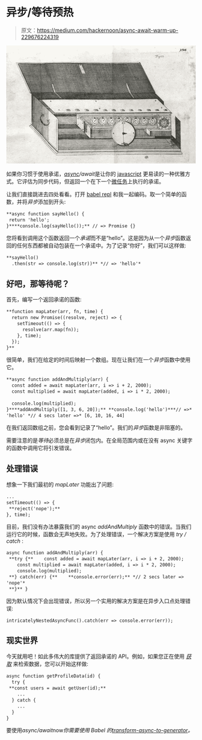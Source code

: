 # 异步/等待预热

> 原文：<https://medium.com/hackernoon/async-await-warm-up-229676224319>

![](img/3daed7af1949789968746d9155865fae.png)

如果你习惯于使用承诺，[*async*](https://hackernoon.com/tagged/async)*/await*是让你的 [javascript](https://hackernoon.com/tagged/javascript) 更易读的一种优雅方式。它评估为同步代码，但返回一个在下一个[微任务](https://jakearchibald.com/2015/tasks-microtasks-queues-and-schedules/)上执行的承诺。

让我们直接跳进去四处看看。打开 [babel repl](https://babeljs.io/repl/#?babili=false&evaluate=true&lineWrap=false&presets=es2015%2Cstage-3&code=) 和我一起编码。取一个简单的函数，并将*异步*添加到开头:

```
**async function sayHello() {
 return 'hello';
}****console.log(sayHello());** // => Promise {}
```

您将看到调用这个函数返回一个*承诺*而不是“hello”。这是因为从一个*异步*函数返回的任何东西都被自动包装在一个承诺中。为了记录“你好”，我们可以这样做:

```
**sayHello()
  .then(str => console.log(str))** *// => 'hello'*
```

## 好吧，那等待呢？

首先，编写一个返回承诺的函数:

```
**function mapLater(arr, fn, time) {
  return new Promise((resolve, reject) => {
    setTimeout(() => {
      resolve(arr.map(fn));
    }, time);
  });
}**
```

很简单，我们在给定的时间后映射一个数组。现在让我们在一个*异步*函数中使用它。

```
**async function addAndMultiply(arr) {
  const added = await mapLater(arr, i => i + 2, 2000);
  const multiplied = await mapLater(added, i => i * 2, 2000);

  console.log(multiplied);
}****addAndMultiply([1, 3, 6, 20]);** **console.log('hello')***// =>* 'hello' *// 4 secs later =>* [6, 10, 16, 44]
```

在我们返回数组之前，您会看到记录了“hello”。我们的*异步*函数是非阻塞的。

需要注意的是*等待*必须总是在*异步*闭包内。在全局范围内或在没有 async 关键字的函数中调用它将引发错误。

## 处理错误

想象一下我们最初的 *mapLater* 功能出了问题:

```
...
setTimeout(() => {
 **reject('nope');**
}, time);
```

目前，我们没有办法暴露我们的 async *addAndMultiply* 函数中的错误。当我们运行它的时候，函数会无声地失败。为了处理错误，一个解决方案是使用 *try / catch* :

```
async function addAndMultiply(arr) {
 **try {**    const added = await mapLater(arr, i => i + 2, 2000);
    const multiplied = await mapLater(added, i => i * 2, 2000);
    console.log(multiplied); 
 **} catch(err) {**    **console.error(err);** *// 2 secs later => 'nope'*
 **}** }
```

因为默认情况下会出现错误，所以另一个实用的解决方案是在异步入口点处理错误:

```
intricatelyNestedAsyncFunc().catch(err => console.error(err));
```

## 现实世界

今天就用吧！如此多伟大的库提供了返回承诺的 API。例如，如果您正在使用 [*获取*](https://github.com/github/fetch) 来检索数据，您可以开始这样做:

```
async function getProfileData(id) {
  try {
 **const users = await getUser(id);**
    ...  
  } catch {
    ...
  }
}
```

要使用*async/await*now*你需要使用 Babel 的[*transform-async-to-generator*](https://babeljs.io/docs/plugins/transform-async-to-generator/)。*